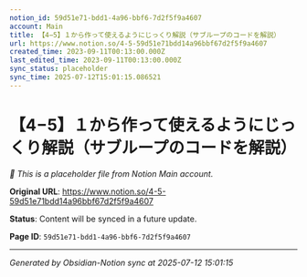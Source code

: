 ```yaml
---
notion_id: 59d51e71-bdd1-4a96-bbf6-7d2f5f9a4607
account: Main
title: 【4−5】１から作って使えるようにじっくり解説（サブループのコードを解説）
url: https://www.notion.so/4-5-59d51e71bdd14a96bbf67d2f5f9a4607
created_time: 2023-09-11T00:13:00.000Z
last_edited_time: 2023-09-11T00:13:00.000Z
sync_status: placeholder
sync_time: 2025-07-12T15:01:15.086521
---
```


# 【4−5】１から作って使えるようにじっくり解説（サブループのコードを解説）

*🔄 This is a placeholder file from Notion Main account.*

**Original URL**: https://www.notion.so/4-5-59d51e71bdd14a96bbf67d2f5f9a4607

**Status**: Content will be synced in a future update.

**Page ID**: `59d51e71-bdd1-4a96-bbf6-7d2f5f9a4607`

---

*Generated by Obsidian-Notion sync at 2025-07-12 15:01:15*
